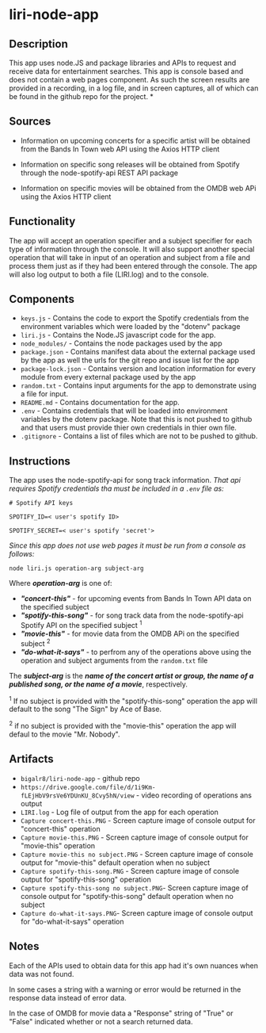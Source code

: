 # liri-node-app

## Description 

This app uses node.JS and package libraries and APIs to request and receive data for entertainment searches. This app is console based and does not contain a web pages component. As such the screen results are provided in a recording, in a log file, and in screen captures, all of which can be found in the github repo for the project.
* 

## Sources
* Information on upcoming concerts for a specific artist will be obtained from the Bands In Town web API using the Axios HTTP client

* Information on specific song releases will be obtained from Spotify through the node-spotify-api REST API package

* Information on specific movies will be obtained from the OMDB web APi using the Axios HTTP client

## Functionality

The app will accept an operation specifier and a subject specifier for each type of information through the console. 
It will also support another special operation that will take in input of an operation and subject from a file and process them just as if they had been entered through the console. 
The app will also log output to both a file (LIRI.log) and to the console.

## Components
* `keys.js` - Contains the code to export the Spotify credentials from the environment variables which were loaded by the "dotenv" package  
* `liri.js` - Contains the Node.JS javascript code for the app.  
* `node_modules/` - Contains the node packages used by the app   
* `package.json` - Contains manifest data about the external package used by the app as well the urls for the git repo and issue list for the app    
* `package-lock.json` - Contains version and location information for every module from every external package used by the app   
* `random.txt` - Contains input arguments for the app to demonstrate using a file for input.  
* `README.md` - Contains documentation for the app.
* `.env` - Contains credentials that will be loaded into environment variables by the dotenv package. Note that this is not pushed to github and that users must provide thier own credentials in thier own file. 
* `.gitignore` - Contains a list of files which are not to be pushed to github.  


## Instructions 

The app uses the node-spotify-api for song track information. _That api requires Spotify credentials tha must be included in a `.env` file as:_

<code># Spotify API keys</code>

<code>SPOTIFY_ID=< user's spotify ID> </code>

<code>SPOTIFY_SECRET=< user's spotify 'secret'> </code>

_Since this app does not use web pages it must be run from a console as follows:_

``` 
node liri.js operation-arg subject-arg
``` 

Where ***operation-arg*** is one of:

* ***"concert-this"*** - for upcoming events from Bands In Town API data on the specified subject
* ***"spotify-this-song"*** - for song track data from the node-spotify-api Spotify API on the specified subject <sup>1</sup>
* ***"movie-this"*** - for movie data from the OMDB APi on the specified subject <sup>2</sup>
* ***"do-what-it-says"*** - to perfrom any of the operations above using the operation and subject arguments from the `random.txt` file

The ***subject-arg*** is the ***name of the concert artist or group, the name of a published song, or the name of a movie***, respectively.

<sup>1</sup> If no subject is provided with the "spotify-this-song" operation the app will default to the song "The Sign" by Ace of Base. 

<sup>2</sup> if no subject is provided with the "movie-this" operation the app will defaul to the movie "Mr. Nobody". 


## Artifacts
* `bigalr8/liri-node-app` - github repo
* `https://drive.google.com/file/d/1i9Km-fLEjHbV9rsVe6YDUnKU_8Cvy5hN/view` - video recording of operations ans output
* `LIRI.log` - Log file of output from the app for each operation    
* `Capture concert-this.PNG` - Screen capture image of console output for "concert-this" operation     
* `Capture movie-this.PNG` - Screen capture image of console output for "movie-this" operation    
* `Capture movie-this no subject.PNG` - Screen capture image of console output for "movie-this" default operation when no subject            
* `Capture spotify-this-song.PNG` - Screen capture image of console output for "spotify-this-song" operation
* `Capture spotify-this-song no subject.PNG`- Screen capture image of console output for "spotify-this-song" default operation when no subject 
* `Capture do-what-it-says.PNG`- Screen capture image of console output for "do-what-it-says" operation          

## Notes

Each of the APIs used to obtain data for this app had it's own nuances when data was not found. 

In some cases a string with a warning or error would be returned in the response data instead of error data. 

In the case of OMDB for movie data a "Response" string of "True" or "False" indicated whether or not a search returned data.  

